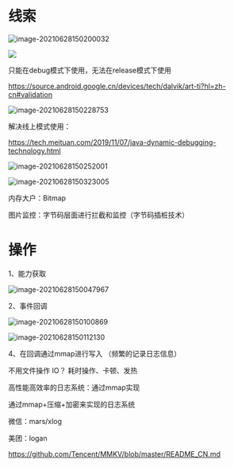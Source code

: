 # 线索

![image-20210628150200032](http://wupan.dns.army:5000/wupan/Typora-Picgo-Gitee/raw/branch/master/img/20210628150200.png)



![](http://wupan.dns.army:5000/wupan/Typora-Picgo-Gitee/raw/branch/master/img/20210628150212.png)




只能在debug模式下使用，无法在release模式下使用

https://source.android.google.cn/devices/tech/dalvik/art-ti?hl=zh-cn#validation



![image-20210628150228753](http://wupan.dns.army:5000/wupan/Typora-Picgo-Gitee/raw/branch/master/img/20210628150228.png)



解决线上模式使用：

https://tech.meituan.com/2019/11/07/java-dynamic-debugging-technology.html



![image-20210628150252001](http://wupan.dns.army:5000/wupan/Typora-Picgo-Gitee/raw/branch/master/img/20210628150252.png)



![image-20210628150323005](http://wupan.dns.army:5000/wupan/Typora-Picgo-Gitee/raw/branch/master/img/20210628150323.png)





内存大户：Bitmap

图片监控：字节码层面进行拦截和监控（字节码插桩技术）



# 操作

1、能力获取

![image-20210628150047967](http://wupan.dns.army:5000/wupan/Typora-Picgo-Gitee/raw/branch/master/img/20210628150048.png)



2、事件回调

![image-20210628150100869](http://wupan.dns.army:5000/wupan/Typora-Picgo-Gitee/raw/branch/master/img/20210628150100.png)



![image-20210628150112130](http://wupan.dns.army:5000/wupan/Typora-Picgo-Gitee/raw/branch/master/img/20210628150112.png)



4、在回调通过mmap进行写入  （频繁的记录日志信息）

不用文件操作 IO？  耗时操作、卡顿、发热

高性能高效率的日志系统：通过mmap实现

通过mmap+压缩+加密来实现的日志系统

微信：mars/xlog

美团：logan

https://github.com/Tencent/MMKV/blob/master/README_CN.md